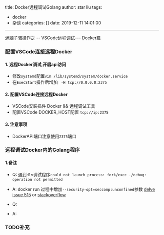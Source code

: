 title: Docker远程调试Golang
author: star liu
tags:
  - docker
  - 杂谈
categories: []
date: 2019-12-11 14:01:00
---
满脑子骚操作之 --  VSCode远程调试--- Docker篇 
<!--more-->

### 配置VSCode连接远程Docker
#### 1. 远程Docker调试,开启api访问
- 修改`systemd`配置`vim /lib/systemd/system/docker.service`
- 在`ExecStart`操作后增加 ` -H tcp://0.0.0.0:2375`  

#### 2. 配置VSCode连接远程Docker
- VSCode安装插件 Docker && 远程调试工具
- 配置VSCode DOCKER_HOST配置 `tcp://ip:2375`

#### 3. 注意事项
- DockerAPI端口注意使用`2375`端口

### 远程调试Docker内的Golang程序
#### 1.备注
- Q: 遇到`dlv`调试程序`could not launch process: fork/exec ./debug: operation not permitted`
 - A: docker run 过程中增加`--security-opt=seccomp:unconfined`参数
 [delve issue 515](https://github.com/go-delve/delve/issues/515) or
 [stackoverflow](https://stackoverflow.com/questions/35827819/fork-exec-debug-operation-not-permitted)
 
- Q: 
 - A: 


### TODO补充